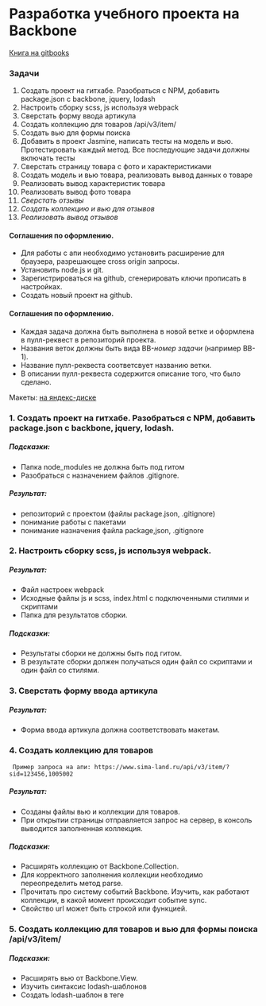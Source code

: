 # Разработка учебного проекта на Backbone
[Книга на gitbooks](https://ilya-matrosov.gitbook.io/backbone-intern-tasks/)

### Задачи

1. Создать проект на гитхабе. Разобраться с NPM, добавить package.json с backbone, jquery, lodash
2. Настроить сборку scss, js используя webpack
3. Сверстать форму ввода артикула
4. Создать коллекцию для товаров /api/v3/item/
5. Создать вью для формы поиска
6. Добавить в проект Jasmine, написать тесты на модель и вью. Протестировать каждый метод. Все последующие задачи должны включать тесты
7. Сверстать страницу товара с фото и характеристиками
8. Создать модель и вью товара, реализовать вывод данных о товаре
9. Реализовать вывод характеристик товара
10. Реализовать вывод фото товара
11. *Сверстать отзывы*
12. *Создать коллекцию и вью для отзывов*
13. *Реализовать вывод отзывов*


#### Соглашения по оформлению.

- Для работы с апи необходимо установить расширение для браузера, разрешающее cross origin запросы.
- Установить node.js и git.
- Зарегистрироваться на github, сгенерировать ключи прописать в настройках.
- Создать новый проект на github.

#### Соглашения по оформлению.

+ Каждая задача должна быть выполнена в новой ветке и оформлена в пулл-реквест в репозиторий проекта.
+ Названия веток должны быть вида BB-*номер задачи* (например BB-1).
+ Название пулл-реквеста соответсвует названию ветки.  
+ В описании пулл-реквеста содержится описание того, что было сделано.

Макеты: [на яндекс-диске](https://yadi.sk/d/WIR1yuyI3a6GWQ)

### 1. Создать проект на гитхабе. Разобраться с NPM, добавить package.json с backbone, jquery, lodash.

##### Подсказки:
- Папка node_modules не должна быть под гитом
- Разобраться с назначением файлов .gitignore.

##### Результат: 
- репозиторий с проектом (файлы package.json, .gitignore)
- понимание работы с пакетами
- понимание назначения файла package,json, .gitignore

### 2. Настроить сборку scss, js используя webpack.

##### Результат: 
- Файл настроек webpack 
- Исходные файлы js и scss, index.html с подключенными стилями и скриптами
- Папка для результатов сборки.

##### Подсказки:
- Результаты сборки не должны быть под гитом.
- В результате сборки должен получаться один файл со скриптами и один файл со стилями.

### 3. Сверстать форму ввода артикула

##### Результат:
- Форма ввода артикула должна соответствовать макетам.

### 4. Создать коллекцию для товаров 
     Пример запроса на апи: https://www.sima-land.ru/api/v3/item/?sid=123456,1005002

##### Результат:
- Созданы файлы вью и коллекции для товаров.
- При открытии страницы отправляется запрос на сервер, в консоль выводится заполненная коллекция.

##### Подсказки:
- Расширять коллекцию от Backbone.Collection.
- Для корректного заполнения коллекции необходимо переопределить метод parse.
- Прочитать про систему событий Backbone. Изучить, как работают коллекции, в какой момент происходит событие sync.  
- Свойство url может быть строкой или функцией.

### 5. Создать коллекцию для товаров и вью для формы поиска /api/v3/item/

##### Подсказки:
- Расширять вью от Backbone.View.
- Изучить синтаксис lodash-шаблонов
- Создать lodash-шаблон в теге <script>
- Создать метод render, использовать $.html() для вставки новой разметки в элемент.

### 6. Добавить в проект Jasmine, написать тесты на модель и вью. Протестировать каждый метод. Все последующие задачи должны включать тесты

##### Результат:
- Два файла тестов (для вью и коллекции) 
- Подключенный karma и jasmine

##### Подсказки:
- Разобраться с методами фреймворка для тестов: beforeEach, afterEach, spyOn, expect
